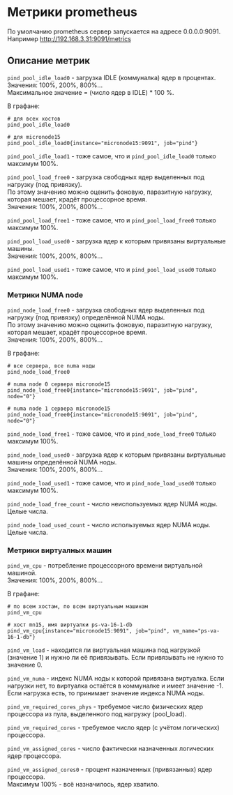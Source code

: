 # Метрики prometheus

По умолчанию prometheus сервер запускается на адресе 0.0.0.0:9091.    
Например http://192.168.3.31:9091/metrics

## Описание метрик

`pind_pool_idle_load0` - загрузка IDLE (коммуналка) ядер в процентах. Значения: 100%, 200%, 800%...   
Максимальное значение = (число ядер в IDLE) * 100 %.   

В графане:
```
# для всех хостов
pind_pool_idle_load0

# для micronode15
pind_pool_idle_load0{instance="micronode15:9091", job="pind"}
```

`pind_pool_idle_load1` - тоже самое, что и `pind_pool_idle_load0` только максимум 100%.

`pind_pool_load_free0` - загрузка свободных ядер выделенных под нагрузку (под привязку).   
По этому значению можно оценить фоновую, паразитную нагрузку, которая мешает, крадёт процессорное время.   
Значения: 100%, 200%, 800%...

`pind_pool_load_free1` - тоже самое, что и `pind_pool_load_free0` только максимум 100%.

`pind_pool_load_used0` - загрузка ядер к которым привязаны виртуальные машины.   
Значения: 100%, 200%, 800%...

`pind_pool_load_used1` - тоже самое, что и `pind_pool_load_used0` только максимум 100%.

### Метрики NUMA node

`pind_node_load_free0` -  загрузка свободных ядер выделенных под нагрузку (под привязку) определённой NUMA ноды.      
По этому значению можно оценить фоновую, паразитную нагрузку, которая мешает, крадёт процессорное время.   
Значения: 100%, 200%, 800%...

В графане:
```
# все сервера, все numa ноды
pind_node_load_free0

# numa node 0 сервера micronode15
pind_node_load_free0{instance="micronode15:9091", job="pind", node="0"}

# numa node 1 сервера micronode15
pind_node_load_free0{instance="micronode15:9091", job="pind", node="0"}
```

`pind_node_load_free1` - тоже самое, что и `pind_node_load_free0` только максимум 100%.

`pind_node_load_used0` -  загрузка ядер к которым привязаны виртуальные машины определённой NUMA ноды.      
Значения: 100%, 200%, 800%...

`pind_node_load_used1` - тоже самое, что и `pind_node_load_used0` только максимум 100%.

`pind_node_load_free_count` - число неиспользуемых ядер NUMA ноды.    
Целые числа.

`pind_node_load_used_count` - число используемых ядер NUMA ноды.   
Целые числа.

### Метрики виртуалных машин

`pind_vm_cpu` - потребление процессорного времени виртуальной машиной.   
Значения: 100%, 200%, 800%...

В графане:
```
# по всем хостам, по всем виртуальным машинам
pind_vm_cpu

# хост mn15, имя виртуалки ps-va-16-1-db
pind_vm_cpu{instance="micronode15:9091", job="pind", vm_name="ps-va-16-1-db"}
```

`pind_vm_load` - находится ли виртуальная машина под нагрузкой (значение 1) и нужно
ли её привязывать. Если привязывать не нужно то значение 0.

`pind_vm_numa` - индекс NUMA ноды к которой привязана виртуалка. Если нагрузки нет, 
то виртуалка остаётся в коммуналке и имеет значение -1. Если нагрузка есть, то
принимает значение индекса NUMA ноды.

`pind_vm_required_cores_phys` - требуемое число физических ядер процессора из пула,
выделенного под нагрузку (pool_load).

`pind_vm_required_cores` - требуемое число ядер (с учётом логических) процессора.

`pind_vm_assigned_cores` - число фактически назначенных логических ядер процессора.

`pind_vm_assigned_cores0` - процент назначенных (привязанных) ядер процессора.   
Максимум 100% - всё назначилось, ядер хватило.
